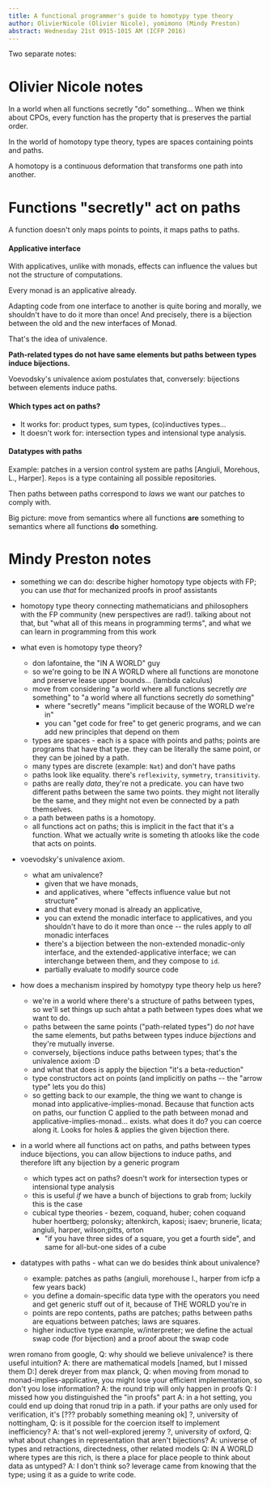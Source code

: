 ```yaml
---
title: A functional programmer's guide to homotypy type theory
author: OlivierNicole (Olivier Nicole), yomimono (Mindy Preston)
abstract: Wednesday 21st 0915-1015 AM (ICFP 2016)
---
```


Two separate notes:

# Olivier Nicole notes

In a world when all functions secretly "do" something…
When we think about CPOs, every function has the property that is preserves the
partial order.

In the world of homotopy type theory, types are spaces containing points and
paths.

A homotopy is a continuous deformation that transforms one path into another.

# Functions "secretly" act on paths

A function doesn't only maps points to points, it maps paths to paths.

#### Applicative interface

With applicatives, unlike with monads, effects can influence the values but not
the structure of computations.

Every monad is an applicative already.

Adapting code from one interface to another is quite boring and morally, we
shouldn't have to do it more than once! And precisely, there is a bijection
between the old and the new interfaces of Monad.

That's the idea of univalence.

**Path-related types do not have same elements but paths between types induce
bijections.**

Voevodsky's univalence axiom postulates that, conversely: bijections between
elements induce paths.

#### Which types act on paths?

* It works for: product types, sum types, (co)inductives types…
* It doesn't work for: intersection types and intensional type analysis.

#### Datatypes with paths

Example: patches in a version control system are paths [Angiuli, Morehous, L.,
Harper]. `Repos` is a type containing all possible repositories.

Then paths between paths correspond to *laws* we want our patches to comply
with.

Big picture: move from semantics where all functions **are** something to
semantics where all functions **do** something.

# Mindy Preston notes

* something we can do: describe higher homotopy type objects with FP; you can use *that* for mechanized proofs in proof assistants
* homotopy type theory connecting mathematicians and philosophers with the FP community (new perspectives are rad!).  talking about not that, but "what all of this means in programming terms", and what we can learn in programming from this work

* what even is homotopy type theory?
  - don lafontaine, the "IN A WORLD" guy
  - so we're going to be IN A WORLD where all functions are monotone and preserve lease upper bounds... (lambda calculus)
  - move from considering "a world where all functions secretly *are* something" to "a world where all functions secretly *do* something"
    - where "secretly" means "implicit because of the WORLD we're in"
    - you can "get code for free" to get generic programs, and we can add new principles that depend on them
  - types are spaces - each is a space with points and paths; points are programs that have that type.  they can be literally the same point, or they can be joined by a path.
  - many types are discrete (example: `Nat`) and don't have paths
  - paths look like equality.  there's `reflexivity`, `symmetry`, `transitivity`.
  - paths are really *data*, they're not a predicate.  you can have two different paths between the same two points.  they might not literally be the same, and they might not even be connected by a path themselves.
  - a path between paths is a homotopy.
  - all functions act on paths; this is implicit in the fact that it's a function.  What we actually write is someting th atlooks like the code that acts on points.
* voevodsky's univalence axiom.
  - what am univalence?
    - given that we have monads,
    - and applicatives, where "effects influence value but not structure"
    - and that every monad is already an applicative,
    - you can extend the monadic interface to applicatives, and you shouldn't have to do it more than once -- the rules apply to *all* monadic interfaces
    - there's a bijection between the non-extended monadic-only interface, and the extended-applicative interface; we can interchange between them, and they compose to `id`.
    - partially evaluate to modify source code
* how does a mechanism inspired by homotypy type theory help us here?
  - we're in a world where there's a structure of paths between types, so we'll set things up such ahtat a path between types does what we want to do.
  - paths between the same points ("path-related types") do *not* have the same elements, but paths between types induce *bijections* and they're mutually inverse.
  - conversely, bijections induce paths between types; that's the univalence axiom :D
  - and what that does is apply the bijection "it's a beta-reduction"
  - type constructors act on points (and implicitly on paths -- the "arrow type" lets you do this)
  - so getting back to our example, the thing we want to change is monad into applicative-implies-monad.  Because that function acts on paths, our function C applied to the path between monad and applicative-implies-monad... exists.  what does it do?  you can coerce along it.  Looks for holes & applies the given bijection there.
* in a world where all functions act on paths, and paths between types induce bijections, you can allow bijections to induce paths, and therefore lift any bijection by a generic program
  - which types act on paths? doesn't work for intersection types or intensional type analysis
  - this is useful *if* we have a bunch of bijections to grab from; luckily this is the case
  - cubical type theories - bezem, coquand, huber; cohen coquand huber hoertberg; polonsky; altenkirch, kaposi; isaev; brunerie, licata; angiuli, harper, wilson;pitts, orton
    - "if you have three sides of a square, you get a fourth side", and same for all-but-one sides of a cube
* datatypes with paths - what can we do besides think about univalence?
  - example: patches as paths (angiuli, morehouse l., harper from icfp a few years back)
  - you define a domain-specific data type with the operators you need and get generic stuff out of it, because of THE WORLD you're in
  - points are repo contents, paths are patches; paths between paths are equations between patches; laws are squares.
  - higher inductive type example, w/interpreter; we define the actual swap code (for bijection) and a proof about the swap code

wren romano from google, Q: why should we believe univalence? is there useful intuition? A: there are mathematical models [named, but I missed them D:]
derek dreyer from max planck, Q: when moving from monad to monad-implies-applicative, you might lose your efficient implementation, so don't you lose information? A: the round trip will only happen in proofs Q: I missed how you distinguished the  "in proofs" part A: in a hot setting, you could end up doing that ronud trip in a path.  if your paths are only used for verification, it's [??? probably something meaning ok]
?, university of nottingham, Q: is it possible for the coercion itself to implement inefficiency? A: that's not well-explored
jeremy ?, university of oxford, Q: what about changes in representation that aren't bijections? A: universe of types and retractions, directedness, other related models
Q: IN A WORLD where types are this rich, is there a place for place people to think about data as untyped? A: I don't think so? leverage came from knowing that the type; using it as a guide to write code.

